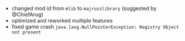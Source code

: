 - changed mod id from `mlib` to `majruszlibrary` (suggested by @ChiefArug)
- optimized and reworked multiple features
- fixed game crash `java.lang.NullPointerException: Registry Object not present`